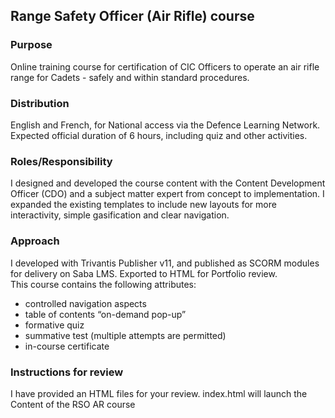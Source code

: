 ## Range Safety Officer (Air Rifle) course

### Purpose 
Online training course for certification of CIC Officers to operate an air rifle range for Cadets - safely and within standard procedures.

### Distribution
English and French, for National access via the Defence Learning Network.  Expected official duration of 6 hours, including quiz and other activities.

### Roles/Responsibility
I designed and developed the course content with the Content Development Officer (CDO) and a subject matter expert from concept to implementation. I expanded the existing templates to include new layouts for more interactivity, simple gasification and clear navigation.

### Approach
I developed with Trivantis Publisher v11, and published as SCORM modules for delivery on Saba LMS.  Exported to HTML for Portfolio review.  
This course contains the following attributes:
- controlled navigation aspects
- table of contents “on-demand pop-up”
- formative quiz
- summative test (multiple attempts are permitted)
- in-course certificate

### Instructions for review
I have provided an HTML files for your review.
index.html will launch the Content of the RSO AR course

